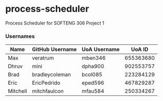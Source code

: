 # process-scheduler
Process Scheduler for SOFTENG 306 Project 1


### Usernames
| Name | GitHub Username  | UoA Username | UoA ID |
| ---- | ---------------- | ------------ | ------ |
| Max | veratrum | mben346 | 655363680 |
| Dhruv | mini | dpha900 | 902553757 |
| Brad | bradleycoleman | bcol085 | 223284129 |
| Eric | EricPedrido | eped596 | 467829287 |
| Mitchell | mitchfaulcon | mfau584 | 250334267 |

